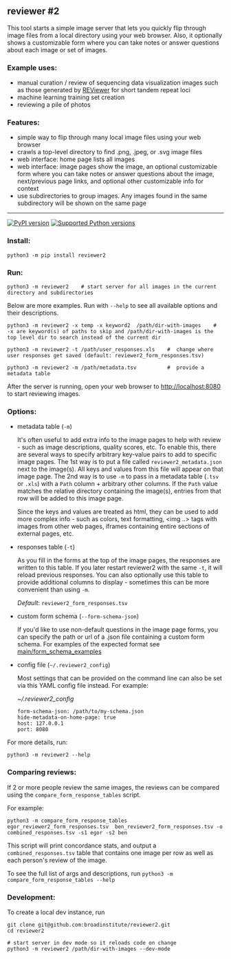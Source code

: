 ## reviewer #2

This tool starts a simple image server that lets you quickly flip through image files from a local directory using your web browser.
Also, it optionally shows a customizable form where you can take notes or answer questions about each image or set of images.

### Example uses:
- manual curation / review of sequencing data visualization images such as those generated by [REViewer](https://www.illumina.com/science/genomics-research/reviewer-visualizing-alignments-short-reads-long-repeat.html) for short tandem repeat loci
- machine learning training set creation
- reviewing a pile of photos

### Features:

- simple way to flip through many local image files using your web browser
- crawls a top-level directory to find .png, .jpeg, or .svg image files
- web interface: home page lists all images
- web interface: image pages show the image, an optional customizable form where you can take notes or answer questions about the image, next/previous page links, and optional other customizable info for context
- use subdirectories to group images. Any images found in the same subdirectory will be shown on the same page  

-------

[![PyPI version](https://img.shields.io/pypi/v/reviewer2.svg?style=flat)](https://pypi.org/project/reviewer2/)  [![Supported Python versions](https://img.shields.io/pypi/pyversions/reviewer2.svg)](https://shields.io/)


### Install:

```
python3 -m pip install reviewer2  
```

### Run:

```
python3 -m reviewer2    # start server for all images in the current directory and subdirectories
```

Below are more examples. Run with `--help` to see all available options and their descriptions.

```
python3 -m reviewer2 -x temp -x keyword2  /path/dir-with-images    #  -x are keyword(s) of paths to skip and /path/dir-with-images is the top level dir to search instead of the current dir

python3 -m reviewer2 -t /path/user_responses.xls    #  change where user responses get saved (default: reviewer2_form_responses.tsv)

python3 -m reviewer2 -m /path/metadata.tsv          #  provide a metadata table 
```

After the server is running, open your web browser to [http://localhost:8080](http://localhost:8080) to start reviewing images.

### Options:

- metadata table (`-m`)
  
  It's often useful to add extra info to the image pages to help with review - such as image descriptions, quality scores, etc.
  To enable this, there are several ways to specify arbitrary key-value pairs to add to specific image pages.
  The 1st way is to put a file called `reviewer2_metadata.json` next to the image(s). All keys and values from this file
  will appear on that image page. The 2nd way is to use `-m` to pass in a metadata table 
  (`.tsv` or `.xls`) with a `Path` column + arbitrary other columns. If the `Path` value matches the relative directory containing 
  the image(s), entries from that row will be added to this image page.  
  
  Since the keys and values are treated as html, they can be used to add more complex info - such as
  colors, text formatting, <img ..> tags with images from other web pages, iframes containing entire sections of external pages, etc. 

- responses table (`-t`)

  As you fill in the forms at the top of the image pages, the responses are written to this table. If you later restart reviewer2 with the same `-t`, it will reload previous responses. You can also optionally use this table to provide additional columns to display - sometimes this can be more convenient than using `-m`. 
  
  *Default*: `reviewer2_form_responses.tsv`

- custom form schema (`--form-schema-json`)  
   
  If you'd like to use non-default questions in the image page forms, you can specify the path or url of a .json file containing a custom form schema. For examples of the expected format see [main/form_schema_examples](https://github.com/broadinstitute/reviewer2/tree/main/form_schema_examples)
  
- config file (`~/.reviewer2_config`)

  Most settings that can be provided on the command line can also be set via this YAML config file instead. For example:

  *~/.reviewer2_config*
  ```
  form-schema-json: /path/to/my-schema.json
  hide-metadata-on-home-page: true
  host: 127.0.0.1
  port: 8080
  ```

  
For more details, run:   
```
python3 -m reviewer2 --help
```

### Comparing reviews:

If 2 or more people review the same images, the reviews can be compared using the `compare_form_response_tables` script.  

For example:
```
python3 -m compare_form_response_tables egor_reviewer2_form_responses.tsv  ben_reviewer2_form_responses.tsv -o combined_responses.tsv -s1 egor -s2 ben
```

This script will print concordance stats, and output a `combined_responses.tsv` table that contains one image per row as well as each person's review of the image.  
  
To see the full list of args and descriptions, run `python3 -m compare_form_response_tables --help`

### Development:

To create a local dev instance, run

```
git clone git@github.com:broadinstitute/reviewer2.git
cd reviewer2

# start server in dev mode so it reloads code on change
python3 -m reviewer2 /path/dir-with-images --dev-mode
```
